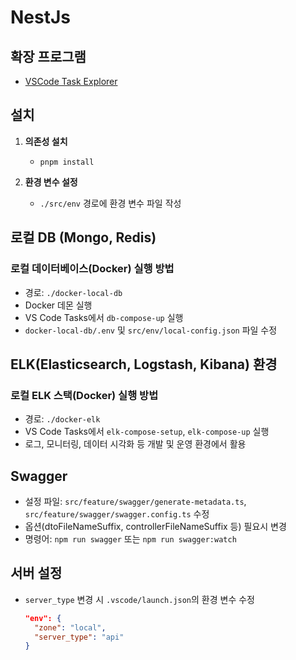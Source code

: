 # NestJs

## 확장 프로그램

- [VSCode Task Explorer](https://marketplace.visualstudio.com/items?itemName=spmeesseman.vscode-taskexplorer)

## 설치

1. **의존성 설치**
   - `pnpm install`

2. **환경 변수 설정**
   - `./src/env` 경로에 환경 변수 파일 작성

## 로컬 DB (Mongo, Redis)

### 로컬 데이터베이스(Docker) 실행 방법

- 경로: `./docker-local-db`
- Docker 데몬 실행
- VS Code Tasks에서 `db-compose-up` 실행
- `docker-local-db/.env` 및 `src/env/local-config.json` 파일 수정

## ELK(Elasticsearch, Logstash, Kibana) 환경

### 로컬 ELK 스택(Docker) 실행 방법

- 경로: `./docker-elk`
- VS Code Tasks에서 `elk-compose-setup`, `elk-compose-up` 실행
- 로그, 모니터링, 데이터 시각화 등 개발 및 운영 환경에서 활용

## Swagger

- 설정 파일: `src/feature/swagger/generate-metadata.ts`, `src/feature/swagger/swagger.config.ts` 수정
- 옵션(dtoFileNameSuffix, controllerFileNameSuffix 등) 필요시 변경
- 명령어: `npm run swagger` 또는 `npm run swagger:watch`

## 서버 설정

- `server_type` 변경 시 `.vscode/launch.json`의 환경 변수 수정

  ```json
  "env": {
    "zone": "local",
    "server_type": "api"
  }
  ```
